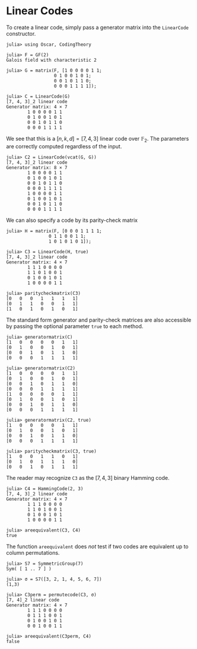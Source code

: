 # Linear Codes

To create a linear code, simply pass a generator matrix into the `LinearCode` constructor.
```
julia> using Oscar, CodingTheory

julia> F = GF(2)
Galois field with characteristic 2

julia> G = matrix(F, [1 0 0 0 0 1 1;
                  0 1 0 0 1 0 1;
                  0 0 1 0 1 1 0;
                  0 0 0 1 1 1 1]);

julia> C = LinearCode(G)
[7, 4, 3]_2 linear code
Generator matrix: 4 × 7
        1 0 0 0 0 1 1
        0 1 0 0 1 0 1
        0 0 1 0 1 1 0
        0 0 0 1 1 1 1
```
We see that this is a $[n, k, d] = [7, 4, 3]$ linear code over $\mathbb{F}_2$. The parameters are correctly computed regardless of the input.
```
julia> C2 = LinearCode(vcat(G, G))
[7, 4, 3]_2 linear code
Generator matrix: 8 × 7
        1 0 0 0 0 1 1
        0 1 0 0 1 0 1
        0 0 1 0 1 1 0
        0 0 0 1 1 1 1
        1 0 0 0 0 1 1
        0 1 0 0 1 0 1
        0 0 1 0 1 1 0
        0 0 0 1 1 1 1
```
We can also specify a code by its parity-check matrix
```
julia> H = matrix(F, [0 0 0 1 1 1 1;
                0 1 1 0 0 1 1;
                1 0 1 0 1 0 1]);

julia> C3 = LinearCode(H, true)
[7, 4, 3]_2 linear code
Generator matrix: 4 × 7
        1 1 1 0 0 0 0
        1 1 0 1 0 0 1
        0 1 0 0 1 0 1
        1 0 0 0 0 1 1

julia> paritycheckmatrix(C3)
[0   0   0   1   1   1   1]
[0   1   1   0   0   1   1]
[1   0   1   0   1   0   1]
```

The standard form generator and parity-check matrices are also accessible by passing the optional parameter `true` to each method.
```
julia> generatormatrix(C)
[1   0   0   0   0   1   1]
[0   1   0   0   1   0   1]
[0   0   1   0   1   1   0]
[0   0   0   1   1   1   1]

julia> generatormatrix(C2)
[1   0   0   0   0   1   1]
[0   1   0   0   1   0   1]
[0   0   1   0   1   1   0]
[0   0   0   1   1   1   1]
[1   0   0   0   0   1   1]
[0   1   0   0   1   0   1]
[0   0   1   0   1   1   0]
[0   0   0   1   1   1   1]

julia> generatormatrix(C2, true)
[1   0   0   0   0   1   1]
[0   1   0   0   1   0   1]
[0   0   1   0   1   1   0]
[0   0   0   1   1   1   1]

julia> paritycheckmatrix(C3, true)
[1   0   0   1   1   0   1]
[0   1   0   1   1   1   0]
[0   0   1   0   1   1   1]
```

The reader may recognize `C3` as the $[7, 4, 3]$ binary Hamming code.
```
julia> C4 = HammingCode(2, 3)
[7, 4, 3]_2 linear code
Generator matrix: 4 × 7
        1 1 1 0 0 0 0
        1 1 0 1 0 0 1
        0 1 0 0 1 0 1
        1 0 0 0 0 1 1

julia> areequivalent(C3, C4)
true
```
The function `areequivalent` does *not* test if two codes are equivalent up to column permutations.
```
julia> S7 = SymmetricGroup(7)
Sym( [ 1 .. 7 ] )

julia> σ = S7([3, 2, 1, 4, 5, 6, 7])
(1,3)

julia> C3perm = permutecode(C3, σ)
[7, 4]_2 linear code
Generator matrix: 4 × 7
        1 1 1 0 0 0 0
        0 1 1 1 0 0 1
        0 1 0 0 1 0 1
        0 0 1 0 0 1 1

julia> areequivalent(C3perm, C4)
false
```
